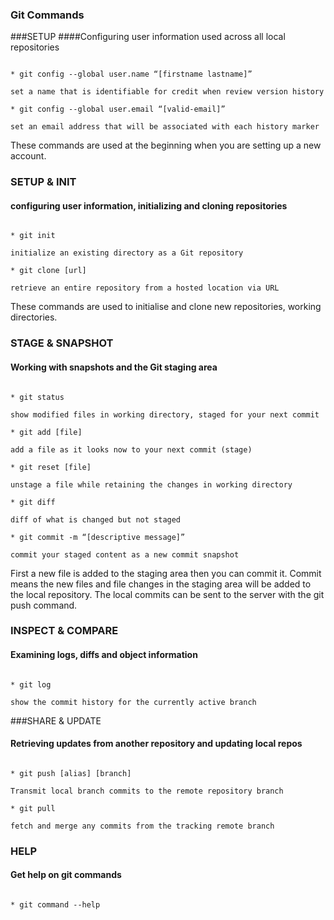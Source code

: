 
### Git Commands


###SETUP
####Configuring user information used across all local repositories

```

* git config --global user.name “[firstname lastname]”

set a name that is identifiable for credit when review version history

* git config --global user.email “[valid-email]”

set an email address that will be associated with each history marker

```
These commands are used at the beginning when you are setting up a new account.


### SETUP & INIT
#### configuring user information, initializing and cloning repositories

```

* git init

initialize an existing directory as a Git repository

* git clone [url]

retrieve an entire repository from a hosted location via URL

```

These commands are used to initialise and clone new repositories, working directories.

### STAGE & SNAPSHOT
#### Working with snapshots and the Git staging area

```

* git status

show modified files in working directory, staged for your next commit

* git add [file]

add a file as it looks now to your next commit (stage)

* git reset [file]

unstage a file while retaining the changes in working directory

* git diff

diff of what is changed but not staged

* git commit -m “[descriptive message]”

commit your staged content as a new commit snapshot

```
First a new file is added to the staging area then you can commit it.
Commit means the new files and file changes in the staging area will be added to the local repository.
The local commits can be sent to the server with the git push  command.

### INSPECT & COMPARE
#### Examining logs, diffs and object information

```

* git log

show the commit history for the currently active branch

```

###SHARE & UPDATE

#### Retrieving updates from another repository and updating local repos

```

* git push [alias] [branch]

Transmit local branch commits to the remote repository branch

* git pull

fetch and merge any commits from the tracking remote branch

```
### HELP
#### Get help on git commands

```

* git command --help

```

